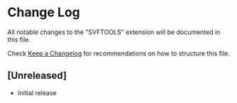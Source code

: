 # Change Log

All notable changes to the "SVFTOOLS" extension will be documented in this file.

Check [Keep a Changelog](http://keepachangelog.com/) for recommendations on how to structure this file.

## [Unreleased]

- Initial release